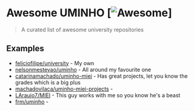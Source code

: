 # Awesome UMINHO [![Awesome](https://cdn.rawgit.com/sindresorhus/awesome/d7305f38d29fed78fa85652e3a63e154dd8e8829/media/badge.svg)]
> A curated list of awesome university repositories

## Examples

- [feliciofilipe/university](https://github.com/feliciofilipe/university) - My own
- [nelsonmestevao/uminho](https://github.com/nelsonmestevao/uminho) - All around my favourite one
- [catarinamachado/uminho-miei](https://github.com/catarinamachado/uminho-miei) - Has great projects, let you know the grades which is a big plus
- [machadovilaca/uminho-miei-projects](https://github.com/machadovilaca/uminho-miei-projects) - 
- [LAraujo7/MIEI](https://github.com/LAraujo7/MIEI) - This guy works with me so you know he's a beast
- [frm/uminho](https://github.com/frm/uminho) -
